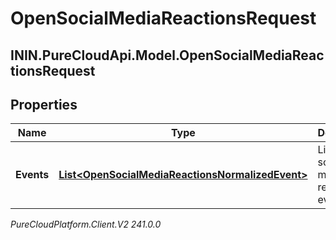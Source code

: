 # OpenSocialMediaReactionsRequest

## ININ.PureCloudApi.Model.OpenSocialMediaReactionsRequest

## Properties

|Name | Type | Description | Notes|
|------------ | ------------- | ------------- | -------------|
| **Events** | [**List&lt;OpenSocialMediaReactionsNormalizedEvent&gt;**](OpenSocialMediaReactionsNormalizedEvent) | List of open social media reaction events | |



_PureCloudPlatform.Client.V2 241.0.0_
